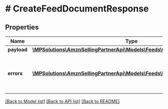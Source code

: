 # # CreateFeedDocumentResponse

## Properties

Name | Type | Description | Notes
------------ | ------------- | ------------- | -------------
**payload** | [**\MPSolutions\AmznSellingPartnerApi\Models\Feeds\CreateFeedDocumentResult**](CreateFeedDocumentResult.md) |  | [optional]
**errors** | [**\MPSolutions\AmznSellingPartnerApi\Models\Feeds\Error[]**](Error.md) | A list of error responses returned when a request is unsuccessful. | [optional]

[[Back to Model list]](../../README.md#models) [[Back to API list]](../../README.md#endpoints) [[Back to README]](../../README.md)
